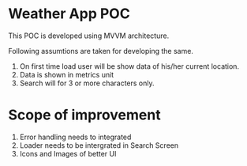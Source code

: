 # Weather App POC

This POC is developed using MVVM architecture.

Following assumtions are taken for developing the same.
1. On first time load user will be show data of his/her current location.
2. Data is shown in metrics unit
3. Search will for 3 or more characters only.

# Scope of improvement
1. Error handling needs to integrated
2. Loader needs to be intergrated in Search Screen
3. Icons and Images of better UI

